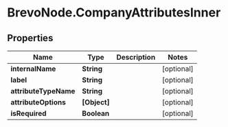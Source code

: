# BrevoNode.CompanyAttributesInner

## Properties
Name | Type | Description | Notes
------------ | ------------- | ------------- | -------------
**internalName** | **String** |  | [optional] 
**label** | **String** |  | [optional] 
**attributeTypeName** | **String** |  | [optional] 
**attributeOptions** | **[Object]** |  | [optional] 
**isRequired** | **Boolean** |  | [optional] 


